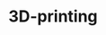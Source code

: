 ---
title: "3D-printing"
weight: 1
# bookFlatSection: false
# bookToc: true
# bookHidden: false
# bookCollapseSection: false
# bookComments: true
---